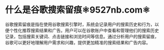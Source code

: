 # 什么是谷歌搜索留痕⚛️9527nb.com⚛️

谷歌搜索留痕是指在使用谷歌搜索引擎时，系统会记录用户的搜索历史和行为，以便个性化推荐搜索结果和广告。用户可以在谷歌账户中查看和管理他们的搜索历史记录，包括搜索关键词、点击链接和浏览时间等信息。通过分析用户的搜索留痕，谷歌可以更好地理解用户需求和兴趣，提供更加精准的搜索结果和广告内容。